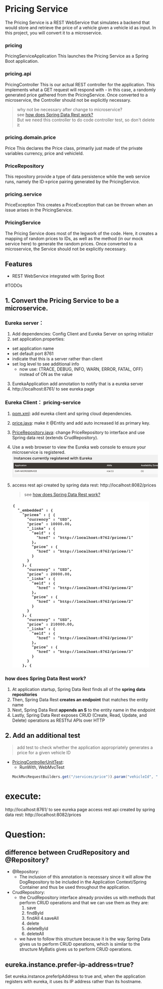 # Pricing Service

The Pricing Service is a REST WebService that simulates a backend that
would store and retrieve the price of a vehicle given a vehicle id as
input. In this project, you will convert it to a microservice.

### pricing
PricingServiceApplication
This launches the Pricing Service as a Spring Boot application.

### pricing.api
PricingController
This is our actual REST controller for the application. This implements what a GET request will respond with - in this case, a randomly generated price gathered from the PricingService. 
Once converted to a microservice, the Controller should not be explicitly necessary.
> why not be necessary after change to microservice?  
> see [how does Spring Data Rest work?](#sdr)  
> But we need this controller to do code controller test, so don't delete it

### pricing.domain.price
Price
This declares the Price class, primarily just made of the private variables currency, price and vehicleId.

### PriceRepository
This repository provide a type of data persistence while the web service runs, namely the ID->price pairing generated by the PricingService.

### pricing.service
PriceException
This creates a PriceException that can be thrown when an issue arises in the PricingService.

### PricingService
The Pricing Service does most of the legwork of the code. 
Here, it creates a mapping of random prices to IDs, as well as the method (in our mock service here) 
to generate the random prices. 
Once converted to a microservice, the Service should not be explicitly necessary.

## Features

- REST WebService integrated with Spring Boot

#TODOs
## 1. Convert the Pricing Service to be a microservice.
### Eureka server：
1. Add dependencies: Config Client and Eureka Server on spring initializr
2. set application.properties:
  - set application name
  - set default port 8761
  - indicate that this is a server rather than client
  - set log level to see additional info
    - now use: {TRACE, DEBUG, INFO, WARN, ERROR, FATAL, OFF} instead of ON as the value
3. EurekaApplication add annotation to notify that is a eureka server
4. http://localhost:8761/ to see eureka page
### Eureka Client： pricing-service
1. [pom.xml](./pom.xml): add eureka client and spring cloud dependencies.
2. [price.java](./src/main/java/com/udacity/pricing/domain/price/Price.java): make it @Entity and add auto increased Id as primary key. 
3. [PriceRepository.java](./src/main/java/com/udacity/pricing/domain/price/PriceRepository.java): change PriceRepository to interface and use Spring data rest (extends CrudRepository).
4. Use a web browser to view the Eureka web console to ensure your microservice is registered.
![img.png](img.png)
5. access rest api created by spring data rest: http://localhost:8082/prices
    > see [how does Spring Data Rest work?](#sdr)  
    
    ![img_2.png](img_2.png)
### <span id="sdr">how does Spring Data Rest work?</span>
1. At application startup, Spring Data Rest finds all of the **spring data repositories**
2. Then, Spring Data Rest **creates an endpoint** that matches the entity name
3. Next, Spring Data Rest **appends an S** to the entity name in the endpoint
4. Lastly, Spring Data Rest exposes CRUD (Create, Read, Update, and Delete) operations as RESTful APIs over HTTP


## 2. Add an additional test 
> add test to check whether the application appropriately generates a price for a given vehicle ID

- [PricingControllerUnitTest](./src/test/java/com/udacity/pricing/web/PricingControllerUnitTest.java): 
    - RunWith, WebMvcTest
    ```java
    MockMvcRequestBuilders.get("/services/price")).param("vehicleId", "1")
    ```

# execute:
http://localhost:8761/ to see eureka page
access rest api created by spring data rest: http://localhost:8082/prices
# Question:
## difference between CrudRepository and @Repository?
- @Repository:
    - The inclusion of this annotation is necessary since it will allow the DogRepository to be included in the Application Context/Spring Container and thus be used throughout the application.
- CrudRepository:
    - the CrudRepository interface already provides us with methods that perform CRUD operations and that we can use them as they are:
        1. save
        2. findById
        3. findAll
           4.saveAll
        5. delete
        6. deleteById
        7. deleteAll
    -  we have to follow this structure because it is the way Spring Data gives us to perform CRUD operations, which is similar to the structure MyBatis gives us to perform CRUD operations.

## eureka.instance.prefer-ip-address=true?
Set eureka.instance.preferIpAddress to true and, when the application registers with eureka, it uses its IP address rather than its hostname.